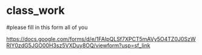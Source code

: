 # class_work

#please fill in this form all of you 

https://docs.google.com/forms/d/e/1FAIpQLSf7XPCT5mAVy5O4TZ0J0SzWRIY0zdG5JGO00H3sz5VXDuy8OQ/viewform?usp=sf_link
